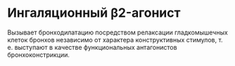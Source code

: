 # Ингаляционный **β2-агонист**
Вызывает бронходилатацию посредством релаксации гладкомышечных клеток бронхов независимо от характера конструктивных стимулов, т. е. выступают в качестве функциональных антагонистов бронхоконстрикции.

